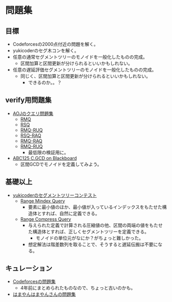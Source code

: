 # 問題集

## 目標

- Codeforcesの2000点付近の問題を解く。
- yukicoderのセグ木コンを解く。
- 任意の通常セグメントツリーのモノイドを一般化したものの完成。
  - 区間加算と区間更新が分けられるといいかもしれない。
- 任意の遅延評価セグメントツリーのモノイドを一般化したものの完成。
  - 同じく、区間加算と区間更新が分けられるといいかもしれない。
    - できるのか。。？

## verify用問題集

- [AOJのクエリ問題集](https://onlinejudge.u-aizu.ac.jp/courses/library/3/DSL/2)
  - [RMQ](https://onlinejudge.u-aizu.ac.jp/courses/library/3/DSL/2/DSL_2_A)
  - [RSQ](https://onlinejudge.u-aizu.ac.jp/courses/library/3/DSL/2/DSL_2_B)
  - [RMQ-RUQ](https://onlinejudge.u-aizu.ac.jp/courses/library/3/DSL/2/DSL_2_F)
  - [RSQ-RAQ](https://onlinejudge.u-aizu.ac.jp/courses/library/3/DSL/2/DSL_2_G)
  - [RMQ-RAQ](https://onlinejudge.u-aizu.ac.jp/courses/library/3/DSL/2/DSL_2_H)
  - [RMQ-RUQ](https://onlinejudge.u-aizu.ac.jp/courses/library/3/DSL/2/DSL_2_I)
    - 最低限の検証用に。
- [ABC125 C.GCD on Blackboard](https://atcoder.jp/contests/abc125/tasks/abc125_c)
  - 区間GCDでモノイドを定義してみよう。

## 基礎以上

- [yukicoderのセグメントツリーコンテスト](https://yukicoder.me/contests/232)
  - [Range Mindex Query](https://yukicoder.me/problems/no/875)
    - 要素に最小値のほか、最小値が入っているインデックスをもたせた構造体とすれば、自然に定義できる。
  - [Range Compress Query](https://yukicoder.me/problems/no/876)
    - 与えられた定義で計算される圧縮値の他、区間の両端の値をもたせた構造体とすれば、正しくセグメントツリーを定義できる。
      - モノイドの単位元がなにか？がちょっと難しかった。
    - 想定解法は階差数列を取ることで、そうすると遅延伝搬は不要になる。

## キュレーション

- [Codeforcesの問題集](https://codeforces.com/blog/entry/22616)
  - 4年前にまとめられたものなので、ちょっと古いのかも。
- [はまやんはまやんさんの問題集](https://www.hamayanhamayan.com/entry/2017/07/08/173120)

